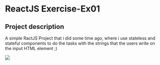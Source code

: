 # ReactJS Exercise-Ex01

## Project description
<p align="left">A simple RactJS Project that i did some time ago, where i use stateless and stateful components to do the tasks with the strings that the users write on the input HTML element ;)</p> 



<img src="https://media.giphy.com/media/azc4yG7YW0yWmjLwT3/giphy.gif" />
